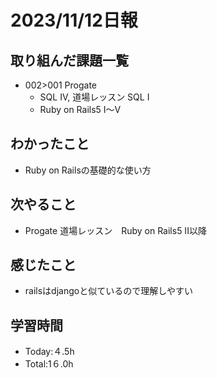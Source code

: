 # 2023/11/12日報

## 取り組んだ課題一覧
- 002>001 Progate
  - SQL IV, 道場レッスン SQL Ⅰ
  - Ruby on Rails5 I〜V
## わかったこと
- Ruby on Railsの基礎的な使い方
## 次やること
- Progate 道場レッスン　Ruby on Rails5 II以降
## 感じたこと
- railsはdjangoと似ているので理解しやすい
## 学習時間
- Today:４.5h
- Total:1６.0h

